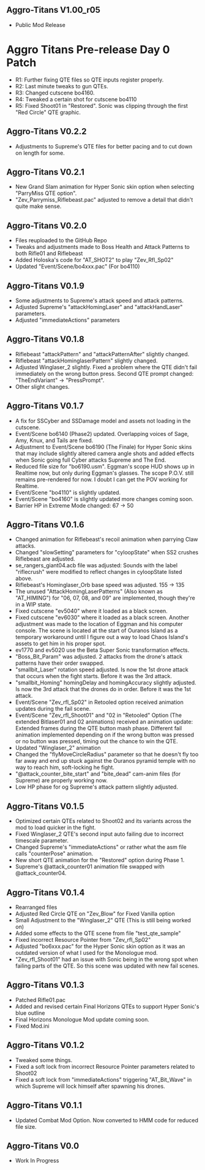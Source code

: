 ## Aggro-Titans V1.00_r05
- Public Mod Release


# Aggro Titans Pre-release Day 0 Patch
- R1: Further fixing QTE files so QTE inputs register properly.
- R2: Last minute tweaks to gun QTEs.
- R3: Changed cutscene bo4160.
- R4: Tweaked a certain shot for cutscene bo4110
- R5: Fixed Shoot01 in "Restored". Sonic was clipping through the first "Red Circle" QTE graphic.

## Aggro-Titans V0.2.2
- Adjustments to Supreme's QTE files for better pacing and to cut down on length for some.

## Aggro-Titans V0.2.1
- New Grand Slam animation for Hyper Sonic skin option when selecting "ParryMiss QTE option".
- "Zev_Parrymiss_Riflebeast.pac" adjusted to remove a detail that didn't quite make sense.

## Aggro-Titans V0.2.0
- Files reuploaded to the GitHub Repo
- Tweaks and adjustments made to Boss Health and Attack Patterns to both Rifle01 and Riflebeast
- Added Holoska's code for "AT_SHOT2" to play "Zev_Rfl_Sp02"
- Updated "Event/Scene/bo4xxx.pac" (For bo4110)

## Aggro-Titans V0.1.9
- Some adjustments to Supreme's attack speed and attack patterns.
- Adjusted Supreme's "attackHomingLaser" and "attackHandLaser" parameters.
- Adjusted "immediateActions" parameters

## Aggro-Titans V0.1.8
- Riflebeast "attackPattern" and "attackPatternAfter" slightly changed.
- Riflebeast "attackHominglaserPattern" slightly changed.
- Adjusted Winglaser_2 slightly. Fixed a problem where the QTE didn't fail immediately on the wrong button press. Second QTE prompt changed: "TheEndVariant" -> "PressPrompt".
- Other slight changes.

## Aggro-Titans V0.1.7
- A fix for SSCyber and SSDamage model and assets not loading in the cutscene.
- Event/Scene bo6140 (Phase2) updated. Overlapping voices of Sage, Amy, Knux, and Tails are fixed.
- Adjustment to Event/Scene bo6190 (The Finale) for Hyper Sonic skins that may include slightly altered camera angle shots and added effects when Sonic going full Cyber attacks Supreme and The End.
- Reduced file size for "bo6190.usm". Eggman's scope HUD shows up in Realtime now, but only during Eggman's glasses. The scope P.O.V. still remains pre-rendered for now. I doubt I can get the POV working for Realtime.
- Event/Scene "bo4110" is slightly updated.
- Event/Scene "bo4160" is slightly updated more changes coming soon.
- Barrier HP in Extreme Mode changed: 67 -> 50

## Aggro-Titans V0.1.6
- Changed animation for Riflebeast's recoil animation when parrying Claw attacks.
- Changed "slowSetting" parameters for "cyloopState" when SS2 crushes Riflebeast are adjusted. 
- se_rangers_giant04.acb file was adjusted: Sounds with the label "riflecrush" were modified to reflect changes in cyloopState listed above.
- Riflebeast's Hominglaser_Orb base speed was adjusted. 155 -> 135
- The unused "AttackHomingLaserPatterns" (Also known as "AT_HIMING") for "06, 07, 08, and 09" are implemented, though they're in a WIP state.
- Fixed cutscene "ev5040" where it loaded as a black screen.
- Fixed cutscene "ev6030" where it loaded as a black screen. Another adjustment was made to the location of Eggman and his computer console. The scene is located at the start of Ouranos Island as a temporary workaround until I figure out a way to load Chaos Island's assets to get him in his proper spot.
- ev1770 and ev5020 use the Beta Super Sonic transformation effects.
- "Boss_Bit_Param" was adjusted. 2 attacks from the drone's attack patterns have their order swapped.
- "smallbit_Laser" rotation speed adjusted. Is now the 1st drone attack that occurs when the fight starts. Before it was the 3rd attack.
- "smallbit_Homing" homingDelay and homingAccuracy slightly adjusted. Is now the 3rd attack that the drones do in order. Before it was the 1st attack.
- Event/Scene "Zev_rfl_Sp02" in Retooled option received animation updates during the fail scene.
- Event/Scene "Zev_rfl_Shoot01" and "02 in "Retooled" Option (The extended Bitlaser01 and 02 animations) received an animation update: Extended frames during the QTE button mash phase. Different fail animation implemented depending on if the wrong button was pressed or no button was pressed, timing out the chance to win the QTE.
- Updated "Winglaser_2" animation
- Changed the "flyMoveCircleRadius" parameter so that he doesn't fly too far away and end up stuck against the Ouranos pyramid temple with no way to reach him, soft-locking he fight.
- "@attack_counter_bite_start" and "bite_dead" cam-anim files (for Supreme) are properly working now.
- Low HP phase for og Supreme's attack pattern slightly adjusted.

## Aggro-Titans V0.1.5
- Optimized certain QTEs related to Shoot02 and its variants across the mod to load quicker in the fight.
- Fixed Winglaser_2 QTE's second input auto failing due to incorrect timescale parameter.
- Changed Supreme's "immediateActions" or rather what the asm file calls "counterPose" animation.
- New short QTE animation for the "Restored" option during Phase 1.
- Supreme's @attack_counter01 animation file swapped with @attack_counter04.

## Aggro-Titans V0.1.4
- Rearranged files
- Adjusted Red Circle QTE on "Zev_Blow" for Fixed Vanilla option
- Small Adjustment to the "Winglaser_2" QTE (This is still being worked on)
- Added some effects to the QTE scene from file "test_qte_sample"
- Fixed incorrect Resource Pointer from "Zev_rfl_Sp02"
- Adjusted "bo6xxx.pac" for the Hyper Sonic skin option as it was an outdated version of what I used for the Monologue mod.
- "Zev_rfl_Shoot01" had an issue with Sonic being in the wrong spot when failing parts of the QTE. So this scene was updated with new fail scenes.

## Aggro-Titans V0.1.3
- Patched Rifle01.pac
- Added and revised certain Final Horizons QTEs to support Hyper Sonic's blue outline
- Final Horizons Monologue Mod update coming soon.
- Fixed Mod.ini

## Aggro-Titans V0.1.2
- Tweaked some things.
- Fixed a soft lock from incorrect Resource Pointer parameters related to Shoot02
- Fixed a soft lock from "immediateActions" triggering "AT_Bit_Wave" in which Supreme will lock himself after spawning his drones.
  
## Aggro-Titans V0.1.1 
- Updated Combat Mod Option. Now converted to HMM code for reduced file size.

## Aggro-Titans V0.0 
-  Work In Progress
